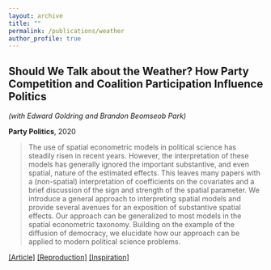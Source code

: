 ```yaml
---
layout: archive
title: ""
permalink: /publications/weather
author_profile: true
---
```


## Should We Talk about the Weather? How Party Competition and Coalition Participation Influence Politics

*(with Edward Goldring and Brandon Beomseob Park)*

**Party Politics**, 2020

> The use of spatial econometric models in political science has steadily risen in recent years. However, the interpretation of these models has generally ignored the important substantive, and even spatial, nature of the estimated effects. This leaves many papers with a (non-spatial) interpretation of coefficients on the covariates and a brief discussion of the sign and strength of the spatial parameter. We introduce a general approach to interpreting spatial models and provide several avenues for an exposition of substantive spatial effects. Our approach can be generalized to most models in the spatial econometric taxonomy. Building on the example of the diffusion of democracy, we elucidate how our approach can be applied to modern political science problems.

[[Article]](https://doi.org/10.1177/1354068818806545) [[Reproduction]](..//files/GPWReplication.zip) [[Inspiration]](https://www.youtube.com/watch?v=gNkKq9mVeVc)
